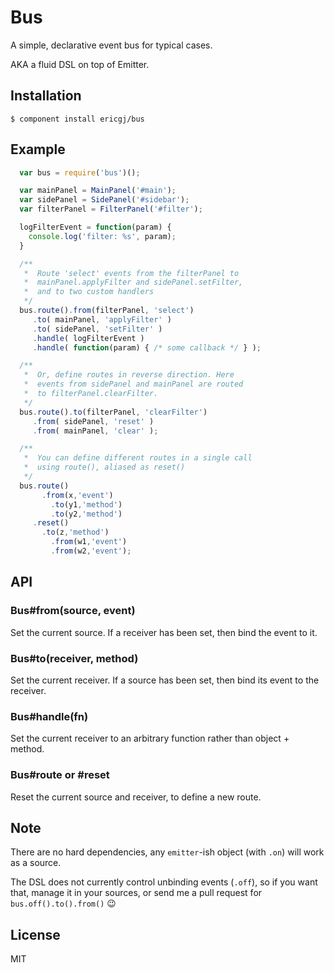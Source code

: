 
# Bus

  A simple, declarative event bus for typical cases.
  
  AKA a fluid DSL on top of Emitter.

## Installation

    $ component install ericgj/bus

## Example

```javascript
  var bus = require('bus')();

  var mainPanel = MainPanel('#main');
  var sidePanel = SidePanel('#sidebar');
  var filterPanel = FilterPanel('#filter');

  logFilterEvent = function(param) {
    console.log('filter: %s', param);
  }

  /**
   *  Route 'select' events from the filterPanel to
   *  mainPanel.applyFilter and sidePanel.setFilter,
   *  and to two custom handlers
   */
  bus.route().from(filterPanel, 'select')
     .to( mainPanel, 'applyFilter' )
     .to( sidePanel, 'setFilter' )
     .handle( logFilterEvent )
     .handle( function(param) { /* some callback */ } );

  /**
   *  Or, define routes in reverse direction. Here
   *  events from sidePanel and mainPanel are routed
   *  to filterPanel.clearFilter.
   */
  bus.route().to(filterPanel, 'clearFilter')
     .from( sidePanel, 'reset' )
     .from( mainPanel, 'clear' );

  /**
   *  You can define different routes in a single call
   *  using route(), aliased as reset()
   */
  bus.route()
       .from(x,'event')
         .to(y1,'method')
         .to(y2,'method')
     .reset()
       .to(z,'method')
         .from(w1,'event')
         .from(w2,'event');

```

## API

### Bus#from(source, event)

Set the current source. If a receiver has been set, then bind the event to it.

### Bus#to(receiver, method)

Set the current receiver. If a source has been set, then bind its event to 
the receiver.

### Bus#handle(fn)

Set the current receiver to an arbitrary function rather than object + method.

### Bus#route or #reset

Reset the current source and receiver, to define a new route.
   
## Note

There are no hard dependencies, any `emitter`-ish object (with `.on`) will work
as a source.

The DSL does not currently control unbinding events (`.off`), so if you want 
that, manage it in your sources, or send me a pull request for 
`bus.off().to().from()`  :wink:

## License

  MIT
